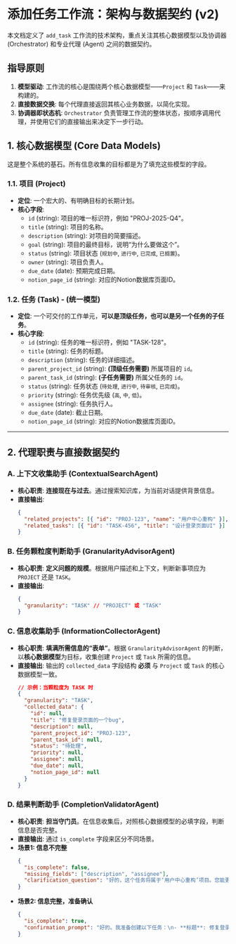 # 添加任务工作流：架构与数据契约 (v2)

本文档定义了 `add_task` 工作流的技术架构，重点关注其核心数据模型以及协调器 (Orchestrator) 和专业代理 (Agent) 之间的数据契约。

## 指导原则

1.  **模型驱动**: 工作流的核心是围绕两个核心数据模型——`Project` 和 `Task`——来构建的。
2.  **直接数据交换**: 每个代理直接返回其核心业务数据，以简化实现。
3.  **协调器即状态机**: `Orchestrator` 负责管理工作流的整体状态，按顺序调用代理，并使用它们的直接输出来决定下一步行动。

## 1. 核心数据模型 (Core Data Models)

这是整个系统的基石。所有信息收集的目标都是为了填充这些模型的字段。

### 1.1. 项目 (Project)
*   **定位**: 一个宏大的、有明确目标的长期计划。
*   **核心字段**:
    *   `id` (string): 项目的唯一标识符，例如 "PROJ-2025-Q4"。
    *   `title` (string): 项目的名称。
    *   `description` (string): 对项目的简要描述。
    *   `goal` (string): 项目的最终目标，说明“为什么要做这个”。
    *   `status` (string): 项目状态 (`规划中`, `进行中`, `已完成`, `已搁置`)。
    *   `owner` (string): 项目负责人。
    *   `due_date` (date): 预期完成日期。
    *   `notion_page_id` (string): 对应的Notion数据库页面ID。

### 1.2. 任务 (Task) - (统一模型)
*   **定位**: 一个可交付的工作单元，**可以是顶级任务，也可以是另一个任务的子任务**。
*   **核心字段**:
    *   `id` (string): 任务的唯一标识符，例如 "TASK-128"。
    *   `title` (string): 任务的标题。
    *   `description` (string): 任务的详细描述。
    *   `parent_project_id` (string): **(顶级任务需要)** 所属项目的 `id`。
    *   `parent_task_id` (string): **(子任务需要)** 所属父任务的 `id`。
    *   `status` (string): 任务状态 (`待处理`, `进行中`, `待审核`, `已完成`)。
    *   `priority` (string): 任务优先级 (`高`, `中`, `低`)。
    *   `assignee` (string): 任务执行人。
    *   `due_date` (date): 截止日期。
    *   `notion_page_id` (string): 对应的Notion数据库页面ID。

---

## 2. 代理职责与直接数据契约

### A. 上下文收集助手 (ContextualSearchAgent)

*   **核心职责**: **连接现在与过去**。通过搜索知识库，为当前对话提供背景信息。
*   **直接输出**:
    ```json
    {
      "related_projects": [{ "id": "PROJ-123", "name": "用户中心重构" }],
      "related_tasks": [{ "id": "TASK-456", "title": "设计登录页面UI" }]
    }
    ```

### B. 任务颗粒度判断助手 (GranularityAdvisorAgent)

*   **核心职责**: **定义问题的规模**。根据用户描述和上下文，判断新事项应为 `PROJECT` 还是 `TASK`。
*   **直接输出**:
    ```json
    {
      "granularity": "TASK" // "PROJECT" 或 "TASK"
    }
    ```

### C. 信息收集助手 (InformationCollectorAgent)

*   **核心职责**: **填满所需信息的“表单”**。根据 `GranularityAdvisorAgent` 的判断，以**核心数据模型**为目标，收集创建 `Project` 或 `Task` 所需的信息。
*   **直接输出**: 输出的 `collected_data` 字段结构 **必须** 与 `Project` 或 `Task` 的核心数据模型一致。
    ```json
    // 示例：当颗粒度为 TASK 时
    {
      "granularity": "TASK",
      "collected_data": {
        "id": null,
        "title": "修复登录页面的一个bug",
        "description": null,
        "parent_project_id": "PROJ-123",
        "parent_task_id": null,
        "status": "待处理",
        "priority": null,
        "assignee": null,
        "due_date": null,
        "notion_page_id": null
      }
    }
    ```

### D. 结果判断助手 (CompletionValidatorAgent)

*   **核心职责**: **担当守门员**。在信息收集后，对照核心数据模型的必填字段，判断信息是否完整。
*   **直接输出**: 通过 `is_complete` 字段来区分不同场景。
*   **场景1: 信息不完整**
    ```json
    {
      "is_complete": false,
      "missing_fields": ["description", "assignee"],
      "clarification_question": "好的，这个任务将属于‘用户中心重构’项目。您能更详细地描述一下这个bug吗？应该指派给谁？"
    }
    ```
*   **场景2: 信息完整，准备确认**
    ```json
    {
      "is_complete": true,
      "confirmation_prompt": "好的。我准备创建以下任务：\n- **标题**: 修复登录页面的一个bug\n- **所属项目**: 用户中心重构\n\n是否继续？"
    }
    ```
